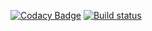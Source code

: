[![Codacy Badge](https://api.codacy.com/project/badge/Grade/ba182917490249968005cb509424cbce)](https://app.codacy.com/app/kaloglu/Duels?utm_source=github.com&utm_medium=referral&utm_content=kaloglu/Duels&utm_campaign=Badge_Grade_Settings) [![Build status](https://ci.appveyor.com/api/projects/status/bbt52923b8w0now0?svg=true)](https://ci.appveyor.com/project/kaloglu/duels)
